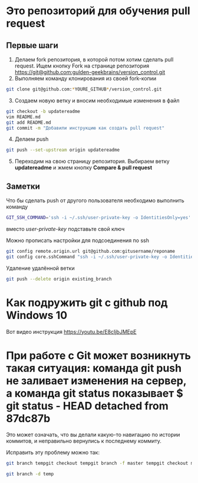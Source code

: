 ﻿# Это репозиторий для обучения pull request

## Первые шаги

1. Делаем fork репозитория, в которой потом хотим сделать pull request. Ищем кнопку Fork на странице репозитория <https://git@github.com:gulden-geekbrains/version_control.git>
2. Выполняем команду клонирования из своей fork-копии
```sh
git clone git@github.com:*YOURE_GITHUB*/version_control.git
```
3. Создаем новую ветку и вносим необходимые изменения в файл
```sh
git checkout -b updatereadme
vim README.md
git add README.md
git commit -m "Добавили инструкцию как создать pull request"
```
4. Делаем push  
```sh
git push --set-upstream origin updatereadme
```
5. Переходим на свою страницу репозитория. Выбираем ветку **updatereadme** и жмем кнопку **Compare & pull request**

## Заметки

Что бы сделать push от другого пользователя необходимо выполнить команду
```sh
GIT_SSH_COMMAND='ssh -i ~/.ssh/user-private-key -o IdentitiesOnly=yes' git push git@github.com:gulden-geekbrains/version_control.git
```

вместо *user-private-key* подставьте свой ключ

Можно прописать настройки для подсоединения по ssh
```sh
git config remote.origin.url git@github.com:gitusername/reponame
git config core.sshCommand "ssh -i ~/.ssh/user-private-key -o IdentitiesOnly=yes"
```

Удаление удалённой ветки
```sh
git push --delete origin existing_branch
```

# Как подружить git с github под Windows 10

Вот видео инструкция https://youtu.be/E8cIjbJMEpE

# При работе с Git может возникнуть такая ситуация: команда git push не заливает изменения на сервер, а команда git status показывает $ git status - HEAD detached from 87dc87b

Это может означать, что вы делали какую-то навигацию по истории коммитов, и неправильно вернулись к последнему коммиту.

Исправить эту проблему можно так:
```sh
git branch tempgit checkout tempgit branch -f master tempgit checkout master
```
```sh
git branch -d temp
```